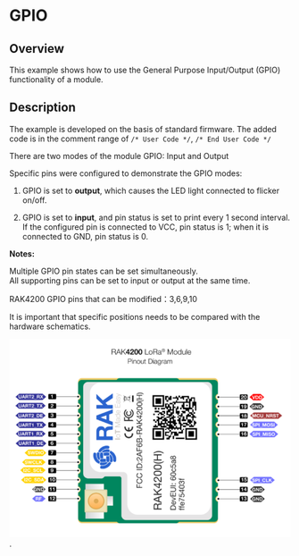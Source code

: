 # GPIO

## Overview

This example shows how to use the General Purpose Input/Output (GPIO) functionality of a module.



## Description

The example is developed on the basis of standard firmware. The added code is in the comment range of `/* User Code */`, `/* End User Code */`

There are two modes of the module GPIO: Input and Output  
  
Specific pins were configured to demonstrate the GPIO modes:

1. GPIO is set to **output**, which causes the LED light connected to flicker on/off.

2. GPIO is set to **input**, and pin status is set to print every 1 second interval. If the configured pin is connected to VCC, pin status is 1; when it is connected to GND, pin status is 0.

**Notes:**

Multiple GPIO pin states can be set simultaneously.<br>
All supporting pins can be set to input or output at the same time.

RAK4200 GPIO pins that can be modified：3,6,9,10

It is important that specific positions needs to be compared with the hardware schematics.

<img src="../../../assets/rui/RAK4200.png" alt="schematics" style="max-width:100%;">.

​                                                                                                                                                                                                                                                                                                                                                                                                                                                                                                                                                                                                                                                                                                                                                                                                                                                                                                                                                                                                                                                                                                                                                                                                                                                                                                                                                                                                                                                                                                                                                                                                                                                                                                                                                                                                                                                                                                                                                                                                                                                                                                                                                                                                                                                                                                                                                                                                                                                                                                                                                                                                                                                                                                                                                                                                                                                                                                                                                                                                                                                                                                                                                                                                                                                                                                                                                                                                                                                                                                                                                                                                                                                                                                                                                                                                                                                                                                                                                                                                                                                                                                                                                                                                                                                                                                                                                                                                                                                                                                                                                                                                                                                                                                                                                                                                                                                                                                                                                                                                                                                                                                                                                                                                                                                                                                                                                                                                                                                                                                                                                                                                                                                                                                                                                                                                                                                                                                                                                                                                                                                                                                                                                                                                                                                                                                                                                                                                                                                                                                                                                                                                                                                                                                                                                                                                                                                                                                                                                                                                                                                                                                                                                                                                                                                                                                                                                                                                                                                                                                                                                                                                                                                                                                                                                                                                                                                                                                                                                                                                                                                                                                                                                                                                                                                                                                                                                                                                                                                                                                                                                                                                                                                                                                                                                                                                                                                                                                                                                                                                                                                                                                                                                                                                                                                                                                                                                                                                                                                                                                                                                                                                                                                                                                                  
